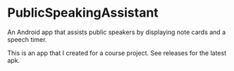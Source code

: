 PublicSpeakingAssistant
=======================

An Android app that assists public speakers by displaying note cards and a speech timer.

This is an app that I created for a course project. See releases for the latest apk.